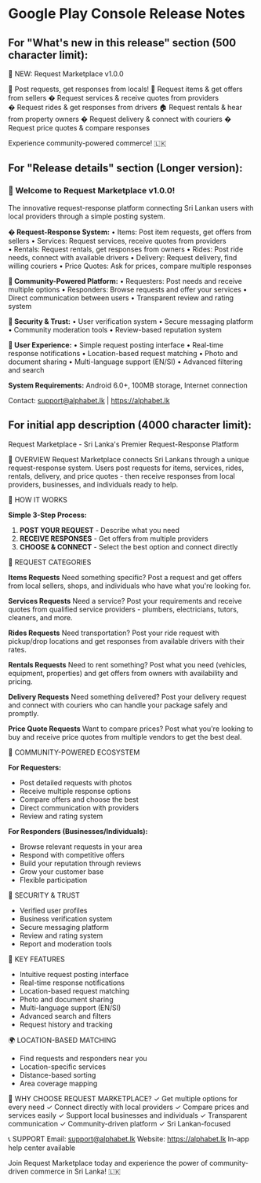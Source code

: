 # Google Play Console Release Notes

## For "What's new in this release" section (500 character limit):

🚀 NEW: Request Marketplace v1.0.0

📝 Post requests, get responses from locals!
🛒 Request items & get offers from sellers
� Request services & receive quotes from providers  
� Request rides & get responses from drivers
🏠 Request rentals & hear from property owners
� Request delivery & connect with couriers
� Request price quotes & compare responses

Experience community-powered commerce! 🇱🇰

## For "Release details" section (Longer version):

### 🎉 Welcome to Request Marketplace v1.0.0!

The innovative request-response platform connecting Sri Lankan users with local providers through a simple posting system.

**� Request-Response System:**
• Items: Post item requests, get offers from sellers
• Services: Request services, receive quotes from providers  
• Rentals: Request rentals, get responses from owners
• Rides: Post ride needs, connect with available drivers
• Delivery: Request delivery, find willing couriers
• Price Quotes: Ask for prices, compare multiple responses

**👥 Community-Powered Platform:**
• Requesters: Post needs and receive multiple options
• Responders: Browse requests and offer your services
• Direct communication between users
• Transparent review and rating system

**🔐 Security & Trust:**
• User verification system
• Secure messaging platform
• Community moderation tools
• Review-based reputation system

**📱 User Experience:**
• Simple request posting interface
• Real-time response notifications
• Location-based request matching
• Photo and document sharing
• Multi-language support (EN/SI)
• Advanced filtering and search

**System Requirements:**
Android 6.0+, 100MB storage, Internet connection

Contact: support@alphabet.lk | https://alphabet.lk

## For initial app description (4000 character limit):

Request Marketplace - Sri Lanka's Premier Request-Response Platform

🌟 OVERVIEW
Request Marketplace connects Sri Lankans through a unique request-response system. Users post requests for items, services, rides, rentals, delivery, and price quotes - then receive responses from local providers, businesses, and individuals ready to help.

📝 HOW IT WORKS

**Simple 3-Step Process:**
1. **POST YOUR REQUEST** - Describe what you need
2. **RECEIVE RESPONSES** - Get offers from multiple providers
3. **CHOOSE & CONNECT** - Select the best option and connect directly

🛒 REQUEST CATEGORIES

**Items Requests**
Need something specific? Post a request and get offers from local sellers, shops, and individuals who have what you're looking for.

**Services Requests** 
Need a service? Post your requirements and receive quotes from qualified service providers - plumbers, electricians, tutors, cleaners, and more.

**Rides Requests**
Need transportation? Post your ride request with pickup/drop locations and get responses from available drivers with their rates.

**Rentals Requests**
Need to rent something? Post what you need (vehicles, equipment, properties) and get offers from owners with availability and pricing.

**Delivery Requests**
Need something delivered? Post your delivery request and connect with couriers who can handle your package safely and promptly.

**Price Quote Requests**
Want to compare prices? Post what you're looking to buy and receive price quotes from multiple vendors to get the best deal.

👥 COMMUNITY-POWERED ECOSYSTEM

**For Requesters:**
- Post detailed requests with photos
- Receive multiple response options
- Compare offers and choose the best
- Direct communication with providers
- Review and rating system

**For Responders (Businesses/Individuals):**
- Browse relevant requests in your area
- Respond with competitive offers
- Build your reputation through reviews
- Grow your customer base
- Flexible participation

🔐 SECURITY & TRUST
- Verified user profiles
- Business verification system
- Secure messaging platform
- Review and rating system
- Report and moderation tools

📱 KEY FEATURES
- Intuitive request posting interface
- Real-time response notifications
- Location-based request matching
- Photo and document sharing
- Multi-language support (EN/SI)
- Advanced search and filters
- Request history and tracking

🌍 LOCATION-BASED MATCHING
- Find requests and responders near you
- Location-specific services
- Distance-based sorting
- Area coverage mapping

🎯 WHY CHOOSE REQUEST MARKETPLACE?
✓ Get multiple options for every need
✓ Connect directly with local providers
✓ Compare prices and services easily
✓ Support local businesses and individuals
✓ Transparent communication
✓ Community-driven platform
✓ Sri Lankan-focused

📞 SUPPORT
Email: support@alphabet.lk
Website: https://alphabet.lk
In-app help center available

Join Request Marketplace today and experience the power of community-driven commerce in Sri Lanka! 🇱🇰
